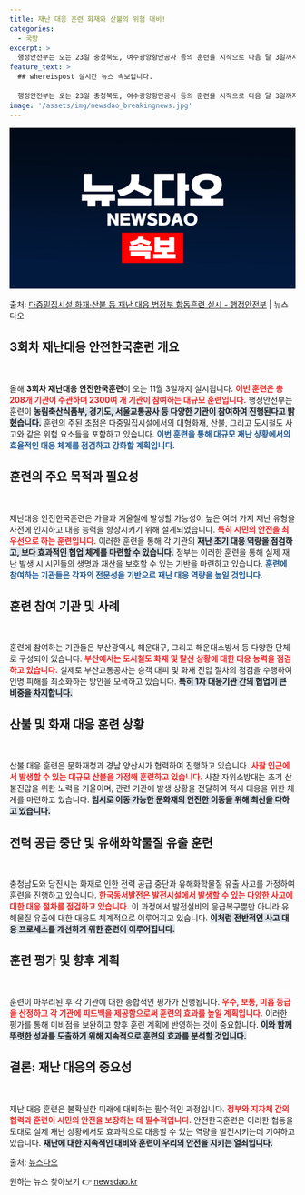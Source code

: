 ```yaml
---
title: 재난 대응 훈련 화재와 산불의 위험 대비!
categories:
  - 국방
excerpt: >
  행정안전부는 오는 23일 충청북도, 여수광양항만공사 등의 훈련을 시작으로 다음 달 3일까지 올해 3회차 재난…
feature_text: >
  ## whereispost 실시간 뉴스 속보입니다.

  행정안전부는 오는 23일 충청북도, 여수광양항만공사 등의 훈련을 시작으로 다음 달 3일까지 올해 3회차 재난…
image: '/assets/img/newsdao_breakingnews.jpg'
---
```


![뉴스다오 속보](/assets/img/newsdao_breakingnews.jpg)

<p>출처: <a href="https://newsdao.kr/2242" rel="dofollow">다중밀집시설 화재·산불 등 재난 대응 범정부 합동훈련 실시 - 행정안전부</a> | 뉴스다오</p>

<h2 data-ke-size="size26">3회차 재난대응 안전한국훈련 개요</h2>
<p data-ke-size="size16">&nbsp;</p>
올해 <b>3회차 재난대응 안전한국훈련</b>이 오는 11월 3일까지 실시됩니다. <b><span style="color: #ee2323;">이번 훈련은 총 208개 기관이 주관하며 2300여 개 기관이 참여하는 대규모 훈련입니다.</span></b> 행정안전부는 훈련이 <b><span style="background-color: #21538527;">농림축산식품부, 경기도, 서울교통공사 등 다양한 기관이 참여하여 진행된다고 밝혔습니다.</span></b> 훈련의 주된 초점은 다중밀집시설에서의 대형화재, 산불, 그리고 도시철도 사고와 같은 위험 요소들을 포함하고 있습니다. <b><span style="color: #1a5490;">이번 훈련을 통해 대규모 재난 상황에서의 효율적인 대응 체계를 점검하고 강화할 계획입니다.</span></b>

<h2 data-ke-size="size26">훈련의 주요 목적과 필요성</h2>
<p data-ke-size="size16">&nbsp;</p>
재난대응 안전한국훈련은 가을과 겨울철에 발생할 가능성이 높은 여러 가지 재난 유형을 사전에 인지하고 대응 능력을 향상시키기 위해 설계되었습니다. <b><span style="color: #ee2323;">특히 시민의 안전을 최우선으로 하는 훈련입니다.</span></b> 이러한 훈련을 통해 각 기관의 <b><span style="background-color: #21538527;">재난 초기 대응 역량을 점검하고, 보다 효과적인 협업 체계를 마련할 수 있습니다.</span></b> 정부는 이러한 훈련을 통해 실제 재난 발생 시 시민들의 생명과 재산을 보호할 수 있는 기반을 마련하고 있습니다. <b><span style="color: #1a5490;">훈련에 참여하는 기관들은 각자의 전문성을 기반으로 재난 대응 역량을 높일 것입니다.</span></b>

<h2 data-ke-size="size26">훈련 참여 기관 및 사례</h2>
<p data-ke-size="size16">&nbsp;</p>
훈련에 참여하는 기관들은 부산광역시, 해운대구, 그리고 해운대소방서 등 다양한 단체로 구성되어 있습니다. <b><span style="color: #ee2323;">부산에서는 도시철도 화재 및 탈선 상황에 대한 대응 능력을 점검하고 있습니다.</span></b> 실제로 부산교통공사는 승객 대피 및 화재 진압 절차의 점검을 수행하여 인명 피해를 최소화하는 방안을 모색하고 있습니다. <b><span style="background-color: #21538527;">특히 1차 대응기관 간의 협업이 큰 비중을 차지합니다.</span></b> 

<h2 data-ke-size="size26">산불 및 화재 대응 훈련 상황</h2>
<p data-ke-size="size16">&nbsp;</p>
산불 대응 훈련은 문화재청과 경남 양산시가 협력하여 진행하고 있습니다. <b><span style="color: #ee2323;">사찰 인근에서 발생할 수 있는 대규모 산불을 가정해 훈련하고 있습니다.</span></b> 사찰 자위소방대는 초기 산불진압을 위한 노력을 기울이며, 관련 기관에 발생 상황을 전달하여 적시 대응을 위한 체계를 마련하고 있습니다. <b><span style="background-color: #21538527;">임시로 이동 가능한 문화재의 안전한 이동을 위해 최선을 다하고 있습니다.</span></b>

<h2 data-ke-size="size26">전력 공급 중단 및 유해화학물질 유출 훈련</h2>
<p data-ke-size="size16">&nbsp;</p>
충청남도와 당진시는 화재로 인한 전력 공급 중단과 유해화학물질 유출 사고를 가정하여 훈련을 진행하고 있습니다. <b><span style="color: #ee2323;">한국동서발전은 발전시설에서 발생할 수 있는 다양한 사고에 대한 대응 절차를 점검하고 있습니다.</span></b> 이 과정에서 발전설비의 응급복구뿐만 아니라 유해물질 유출에 대한 대응도 체계적으로 이루어지고 있습니다. <b><span style="background-color: #21538527;">이처럼 전반적인 사고 대응 프로세스를 개선하기 위한 훈련이 이루어집니다.</span></b>

<h2 data-ke-size="size26">훈련 평가 및 향후 계획</h2>
<p data-ke-size="size16">&nbsp;</p>
훈련이 마무리된 후 각 기관에 대한 종합적인 평가가 진행됩니다. <b><span style="color: #ee2323;">우수, 보통, 미흡 등급을 산정하고 각 기관에 피드백을 제공함으로써 훈련의 효과를 높일 계획입니다.</span></b> 이러한 평가를 통해 미비점을 보완하고 향후 훈련 계획에 반영하는 것이 중요합니다. <b><span style="background-color: #21538527;">이와 함께 뚜렷한 성과를 도출하기 위해 지속적으로 훈련의 효과를 분석할 것입니다.</span></b>

<h2 data-ke-size="size26">결론: 재난 대응의 중요성</h2>
<p data-ke-size="size16">&nbsp;</p>
재난 대응 훈련은 불확실한 미래에 대비하는 필수적인 과정입니다. <b><span style="color: #ee2323;">정부와 지자체 간의 협력과 훈련이 시민의 안전을 보장하는 데 필수적입니다.</span></b> 안전한국훈련은 이러한 협동을 토대로 실제 재난 상황에서도 효과적으로 대응할 수 있는 역량을 발전시키는데 기여하고 있습니다. <b><span style="background-color: #21538527;">재난에 대한 지속적인 대비와 훈련이 우리의 안전을 지키는 열쇠입니다.</span></b> 

<p data-ke-size="size16">출처: <a href="https://newsdao.kr/2242">뉴스다오</a></p>
<p data-ke-size="size16"></p> 

원하는 뉴스 찾아보기 👉 <a href="https://newsdao.kr" rel="dofollow">newsdao.kr</a>


